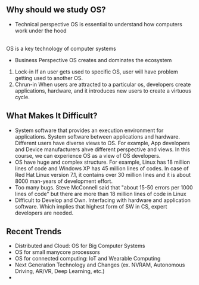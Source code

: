 ## Why should we study OS?
- Technical perspective
OS is essential to understand how computers work under the hood
<br>
OS is a key technology of computer systems

- Business Perspective
OS creates and dominates the ecosystem
1. Lock-in
If an user gets used to specific OS, user will have problem getting used to another OS.
2. Chrun-in
When users are attracted to a particular os, developers create applications, hardware, and it introduces new users to create a virtuous cycle.

## What Makes It Difficult?
- System software that provides an execution environment for applications. System software between applications and hardware.
Different users have diverse views to OS. For example, App developers and Device manufacturers ahve different perspective and views. In this course, we can experience OS as a view of OS developers.
- OS have huge and complex structure. For example, Linux has 18 million lines of code and Windows XP has 45 million lines of codes. In case of Red Hat Linux version 7.1, it contains over 30 million lines and it is about 8000 man-years of development effort.
- Too many bugs. Steve McConnell said that "about 15-50 errors per 1000 lines of code" but there are more than 18 million lines of code in Linux
- Difficult to Develop and Own. Interfacing with hardware and application software. Which implies that highest form of SW in CS, expert developers are needed.

## Recent Trends
- Distributed and Cloud: OS for Big Computer Systems
- OS for small manycore processors
- OS for connected computing: IoT and Wearable Computing
- Next Generation Technology and Changes (ex. NVRAM, Autonomous Driving, AR/VR, Deep Learning, etc.)
- 
